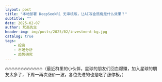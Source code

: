 ```yaml
---
layout: post
title: "本地部署 DeepSeekR1 无审核版，让AI写金瓶梅是什么效果？"
subtitle: ""
date: 2025-02-07
author: 梵高先生
header-img: img/posts/2025/02/investment-bg.jpg
catalog: true
tags:
    - 投资
    - 市场分析
    - 趋势研究
---
```


🔥🔥🔥🔥🔥🔥🔥🔥🔥🔥🔥🔥（最近群里的小伙伴，星球的朋友们回血爆赚，加入星球的朋友太多了，下周一再次涨价一波，各位先进的也是吃了涨停板。）